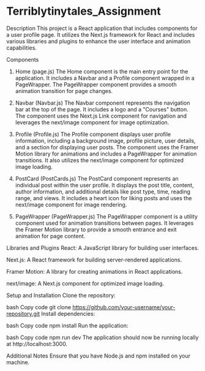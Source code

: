 # Terriblytinytales_Assignment
Description
This project is a React application that includes components for a user profile page. It utilizes the Next.js framework for React and includes various libraries and plugins to enhance the user interface and animation capabilities.

Components
1. Home (page.js)
The Home component is the main entry point for the application. It includes a Navbar and a Profile component wrapped in a PageWrapper. The PageWrapper component provides a smooth animation transition for page changes.

2. Navbar (Navbar.js)
The Navbar component represents the navigation bar at the top of the page. It includes a logo and a "Courses" button. The component uses the Next.js Link component for navigation and leverages the next/image component for image optimization.

3. Profile (Profile.js)
The Profile component displays user profile information, including a background image, profile picture, user details, and a section for displaying user posts. The component uses the Framer Motion library for animations and includes a PageWrapper for animation transitions. It also utilizes the next/image component for optimized image loading.

4. PostCard (PostCards.js)
The PostCard component represents an individual post within the user profile. It displays the post title, content, author information, and additional details like post type, time, reading range, and views. It includes a heart icon for liking posts and uses the next/image component for image rendering.

5. PageWrapper (PageWrapper.js)
The PageWrapper component is a utility component used for animation transitions between pages. It leverages the Framer Motion library to provide a smooth entrance and exit animation for page content.

Libraries and Plugins
React: A JavaScript library for building user interfaces.

Next.js: A React framework for building server-rendered applications.

Framer Motion: A library for creating animations in React applications.

next/image: A Next.js component for optimized image loading.

Setup and Installation
Clone the repository:

bash
Copy code
git clone https://github.com/your-username/your-repository.git
Install dependencies:

bash
Copy code
npm install
Run the application:

bash
Copy code
npm run dev
The application should now be running locally at http://localhost:3000.

Additional Notes
Ensure that you have Node.js and npm installed on your machine.
